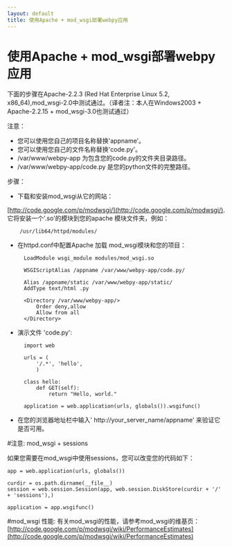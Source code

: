 ```yaml
---
layout: default
title: 使用Apache + mod_wsgi部署webpy应用
---
```


# 使用Apache + mod_wsgi部署webpy应用

下面的步骤在Apache-2.2.3 (Red Hat Enterprise Linux 5.2, x86_64),mod_wsgi-2.0中测试通过。（译者注：本人在Windows2003 + Apache-2.2.15 + mod_wsgi-3.0也测试通过）

注意：

* 您可以使用您自己的项目名称替换'appname'。
* 您可以使用您自己的文件名称替换'code.py'。
* /var/www/webpy-app 为包含您的code.py的文件夹目录路径。
* /var/www/webpy-app/code.py 是您的python文件的完整路径。

步骤：

* 下载和安装mod_wsgi从它的网站：

[http://code.google.com/p/modwsgi/](http://code.google.com/p/modwsgi/). 它将安装一个'.so'的模块到您的apache 模块文件夹，例如：

        /usr/lib64/httpd/modules/

* 在httpd.conf中配置Apache 加载 mod_wsgi模块和您的项目：

        LoadModule wsgi_module modules/mod_wsgi.so

        WSGIScriptAlias /appname /var/www/webpy-app/code.py/

        Alias /appname/static /var/www/webpy-app/static/
        AddType text/html .py

        <Directory /var/www/webpy-app/>
            Order deny,allow
            Allow from all
        </Directory>

* 演示文件 'code.py':

        import web

        urls = (
            '/.*', 'hello',
            )

        class hello:
            def GET(self):
                return "Hello, world."

        application = web.application(urls, globals()).wsgifunc()

* 在您的浏览器地址栏中输入' http://your_server_name/appname' 来验证它是否可用。

#注意: mod_wsgi + sessions

如果您需要在mod_wsgi中使用sessions，您可以改变您的代码如下：

    app = web.application(urls, globals())

    curdir = os.path.dirname(__file__)
    session = web.session.Session(app, web.session.DiskStore(curdir + '/' + 'sessions'),)

    application = app.wsgifunc()

#mod_wsgi 性能:
有关mod_wsgi的性能，请参考mod_wsgi的维基页：    [http://code.google.com/p/modwsgi/wiki/PerformanceEstimates](http://code.google.com/p/modwsgi/wiki/PerformanceEstimates)
